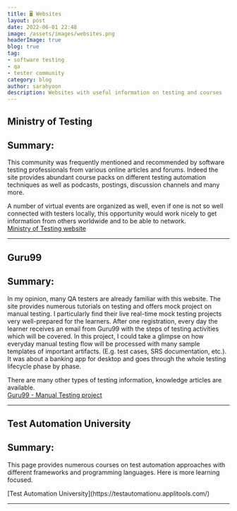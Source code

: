 ```yaml
---
title: 🖥️ Websites
layout: post
date: 2022-06-01 22:48
image: /assets/images/websites.png
headerImage: true
blog: true
tag:
- software testing
- qa
- tester community
category: blog
author: sarahyoon
description: Websites with useful information on testing and courses
---
```


## Ministry of Testing 

## Summary:
    
This community was frequently mentioned and recommended by software testing professionals from various online articles and forums.
Indeed the site provides abundant course packs on different testing automation techniques as well as podcasts, postings, discussion channels and many more.

A number of virtual events are organized as well, even if one is not so well connected with testers locally, this opportunity would work nicely to get information from others worldwide and to be able to network.
<br>[Ministry of Testing website](https://www.ministryoftesting.com/)

---

## Guru99

## Summary:
    
In my opinion, many QA testers are already familiar with this website. The site provides numerous tutorials on testing and offers mock project on manual testing.
I particularly find their live real-time mock testing projects very well-prepared for the learners. After one registration, every day the learner receives an email from Guru99 with the steps of testing activities which will be covered.
In this project, I could take a glimpse on how everyday manual testing flow will be processed with many sample templates of important artifacts. (E.g. test cases, SRS documentation, etc.).
It was about a banking app for desktop and goes through the whole testing lifecycle phase by phase.


There are many other types of testing information, knowledge articles are available.
<br>[Guru99 - Manual Testing project](https://user-images.githubusercontent.com/39444963/177168232-af98e2bd-f11f-42ac-a0bd-d5b3945ee654.png)

---

## Test Automation University

## Summary: 
This page provides numerous courses on test automation approaches with different frameworks and programming languages.
Here is more learning focused.

<p>
[Test Automation University](https://testautomationu.applitools.com/)
    
---
